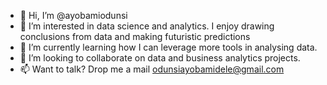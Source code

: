 - 👋 Hi, I’m @ayobamiodunsi
- 👀 I’m interested in data science and analytics. I enjoy drawing conclusions from data and making futuristic predictions
- 🌱 I’m currently learning how I can leverage more tools in analysing data.
- 💞️ I’m looking to collaborate on data and business analytics projects.
- 📫 Want to talk? Drop me a mail odunsiayobamidele@gmail.com

